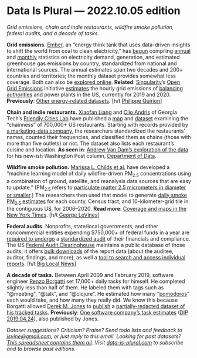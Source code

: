 Data Is Plural — 2022.10.05 edition
===================================

*Grid emissions, chain and indie restaurants, wildfire smoke pollution, federal audits, and a decade of tasks.*


__Grid emissions.__ [Ember](https://ember-climate.org/), an “energy think tank that uses data-driven insights to shift the world from coal to clean electricity,” has [begun](https://twitter.com/nicolasfulghum/status/1572974235932364800)  compiling [annual](https://ember-climate.org/data-catalogue/yearly-electricity-data/) and [monthly](https://ember-climate.org/data-catalogue/monthly-electricity-data/) statistics on electricity demand, generation, and estimated greenhouse gas emissions by country, standardized from national and international sources. The annual estimates span two decades and 200+ countries and territories; the monthly dataset provides somewhat less coverage. Both can also be [explored online](https://ember-climate.org/data/data-explorer/). __Related__: [Singularity](https://singularity.energy/)’s [Open Grid Emissions](https://singularity.energy/open-grid-emissions) initiative [estimates](https://medium.com/singularity-energy/validating-real-time-electricity-emissions-rates-with-an-hourly-historical-benchmark-a9990a2c9049) the hourly grid emissions of [balancing authorities](https://www.eia.gov/todayinenergy/detail.php?id=27152) and power plants in the US, currently for 2019 and 2020. __Previously__: [Other energy-related datasets](https://www.data-is-plural.com/collections/energy). [h/t [Philippe Quirion](https://twitter.com/pquirion1/status/1572997074207006720)]


__Chain and indie restaurants.__ [Xiaofan Liang](https://www.xiaofanliang.com/) and [Clio Andris](https://www.cc.gatech.edu/people/clio-andris) of Georgia Tech’s [Friendly Cities Lab](https://friendlycities.gatech.edu/team/) have published a [map](https://friendlycities-gatech.github.io/chainness/) and [dataset](https://github.com/friendlycities-gatech/chainness) examining the “chainness” of 700,000+ US restaurants. Starting with records provided by [a marketing-data company](https://leadsdeposit.com/), the researchers standardized the restaurants’ names, counted their frequencies, and classified them as chains (those with more than five outlets) or not. The dataset also lists each restaurant’s cuisine and location. __As seen in__: [Andrew Van Dam’s exploration of the data](https://www.washingtonpost.com/business/2022/09/29/chain-restaurant-capitals/) for his new-ish Washington Post column, [Department of Data](https://www.washingtonpost.com/business/2022/06/29/dept-of-data/).


__Wildfire smoke pollution.__ [Marissa L. Childs et al.](https://pubs.acs.org/doi/10.1021/acs.est.2c02934) have developed a “machine learning model of daily wildfire-driven PM<sub>2.5</sub> concentrations using a combination of ground, satellite, and reanalysis data sources that are easy to update.” (PM<sub>2.5</sub> refers to [particulate matter 2.5 micrometers in diameter or smaller](https://www.epa.gov/pm-pollution/particulate-matter-pm-basics).) The researchers then used that model to generate [daily smoke PM<sub>2.5</sub> estimates](https://github.com/echolab-stanford/daily-10km-smokePM) for each county, Census tract, and 10-kilometer-grid tile in the contiguous US, for 2006–2020. __Read more__: [Coverage and maps in the New York Times](https://www.nytimes.com/interactive/2022/09/22/climate/wildfire-smoke-pollution.html). [h/t [George LeVines](https://www.linkedin.com/in/georgelevines)]


__Federal audits.__ Nonprofits, state/local governments, and other noncommercial entities expending $750,000+ of federal funds in a year are [required to undergo](https://facweb.census.gov/Resources.aspx) a [standardized audit](https://en.wikipedia.org/wiki/Single_Audit) of their financials and compliance. The US [Federal Audit Clearinghouse](https://www.census.gov/programs-surveys/fac.html) maintains a public database of those audits; it offers [bulk downloads](https://facdissem.census.gov/PublicDataDownloads.aspx) of the report data (about the auditee, auditor, findings, and more), as well a [tool to search and access individual reports](https://facdissem.census.gov/Main.aspx). [h/t [Big Local News](https://biglocalnews.org/content/news/2022/09/28/introducing-audit-watch.html)]


__A decade of tasks.__ Between April 2009 and February 2019, software engineer [Renzo Borgatti](https://twitter.com/reborg) set 17,000+ daily tasks for himself. He completed slightly less than half of them. He labeled them with tags such as “@meeting”, “@talk”, and “@clojure”. He estimated how many “[pomodoros](https://en.wikipedia.org/wiki/Pomodoro_Technique)” each would take, and how many they really did. We know this because Borgatti allowed [Derek M. Jones](https://shape-of-code.com/) to [publish](https://shape-of-code.com/2019/12/15/the-renzo-pomodoro-dataset/) a [partially-redacted dataset of his tracked tasks](https://github.com/Derek-Jones/renzo-pomodoro). __Previously__: [One software company’s task estimates](https://github.com/Derek-Jones/SiP_dataset) ([DIP 2019.04.24](https://www.data-is-plural.com/archive/2019-04-24-edition/)), also published by Jones.


*Dataset suggestions? Criticism? Praise? Send todo lists and feedback to jsvine@gmail.com, or just reply to this email. Looking for past datasets? [This spreadsheet contains them all](https://docs.google.com/spreadsheets/d/1wZhPLMCHKJvwOkP4juclhjFgqIY8fQFMemwKL2c64vk/edit#gid=0). Visit [data-is-plural.com](https://www.data-is-plural.com) to subscribe and to browse past editions.*
